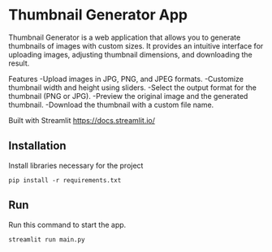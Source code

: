 # Thumbnail Generator App

Thumbnail Generator is a web application that allows you to generate thumbnails of images with custom sizes.
It provides an intuitive interface for uploading images, adjusting thumbnail dimensions, and downloading the result.

Features
-Upload images in JPG, PNG, and JPEG formats.
-Customize thumbnail width and height using sliders.
-Select the output format for the thumbnail (PNG or JPG).
-Preview the original image and the generated thumbnail.
-Download the thumbnail with a custom file name.

Built with Streamlit https://docs.streamlit.io/

## Installation
Install libraries necessary for the project
```
pip install -r requirements.txt
```

## Run
Run this command to start the app. 
```bash
streamlit run main.py
```

